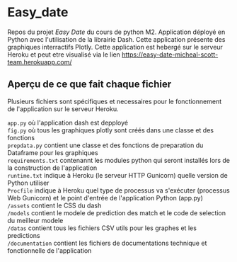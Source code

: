 # Easy_date
Repos du projet *Easy Date* du cours de python M2. Application déployé en Python avec l'utilisation de la librairie Dash. Cette application présente des graphiques interractifs Plotly. 
Cette application est hebergé sur le serveur Heroku et peut etre visualisé via le lien https://easy-date-micheal-scott-team.herokuapp.com/

## Aperçu de ce que fait chaque fichier
Plusieurs fichiers sont spécifiques et necessaires pour le fonctionnement de l'application sur le serveur Heroku. 

`app.py` où l'application dash est depployé <br>
`fig.py`  où tous les graphiques plotly sont créés dans une classe et des fonctions <br>
`prepdata.py` contient une classe et des fonctions de preparation du Dataframe pour les graphiques <br>
`requirements.txt` contenannt les modules python qui seront installés lors de la construction de l'application <br>
`runtime.txt` indique à Heroku (le serveur HTTP Gunicorn) quelle version de Python utiliser <br>
`Procfile` indique à Heroku quel type de processus va s'exécuter (processus Web Gunicorn) et le point d'entrée de l'application Python (app.py) <br>
`/assets` contient le CSS du dash <br>
`/models` contient le modele de prediction des match et le code de selection du meilleur modele <br>
`/datas` contient tous les fichiers CSV utils pour les graphes et les predictions <br>
`/documentation` contient les fichiers de documentations technique et fonctionnelle de l'application <br>

